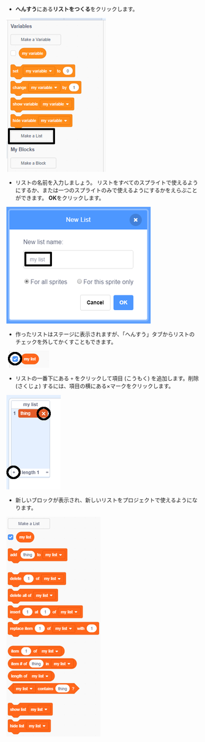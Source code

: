 + **へんすう**にある**リストをつくる**をクリックします。

![リストを作る](images/make-a-list-annotated.png)

+ リストの名前を入力しましょう。 リストをすべてのスプライトで使えるようにするか、または一つのスプライトのみで使えるようにするかをえらぶことができます。 **OK**をクリックします。

![リスト名](images/list-name-annotated.png)

+ 作ったリストはステージに表示されますが、「へんすう」タブからリストのチェックを外してかくすこともできます。

![リスト表示/非表示](images/list-show-hide-annotated.png)

+ リストの一番下にある `+` をクリックして項目 (こうもく) を追加します。削除 (さくじょ) するには、項目の横にある×マークをクリックします。

![リスト表示/非表示](images/list-add-delete-annotated.png)

+ 新しいブロックが表示され、新しいリストをプロジェクトで使えるようになります。

![リストブロック](images/list-blocks.png)